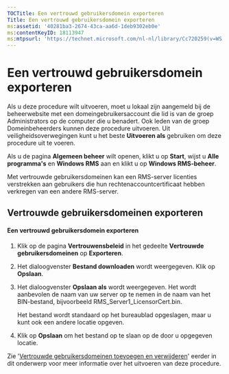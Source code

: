 ```yaml
---
TOCTitle: Een vertrouwd gebruikersdomein exporteren
Title: Een vertrouwd gebruikersdomein exporteren
ms:assetid: '40281ba3-2674-43ca-aa6d-1deb9302eb0e'
ms:contentKeyID: 18113947
ms:mtpsurl: 'https://technet.microsoft.com/nl-nl/library/Cc720259(v=WS.10)'
---
```


Een vertrouwd gebruikersdomein exporteren
=========================================

Als u deze procedure wilt uitvoeren, moet u lokaal zijn aangemeld bij de beheerwebsite met een domeingebruikersaccount die lid is van de groep Administrators op de computer die u benadert. Ook leden van de groep Domeinbeheerders kunnen deze procedure uitvoeren. Uit veiligheidsoverwegingen kunt u het beste **Uitvoeren als** gebruiken om deze procedure uit te voeren.

Als u de pagina **Algemeen beheer** wilt openen, klikt u op **Start**, wijst u **Alle programma's** en **Windows RMS** aan en klikt u op **Windows RMS-beheer**.

Met vertrouwde gebruikersdomeinen kan een RMS-server licenties verstrekken aan gebruikers die hun rechtenaccountcertificaat hebben verkregen van een andere RMS-server.

Vertrouwde gebruikersdomeinen exporteren
----------------------------------------

#### Een vertrouwd gebruikersdomein exporteren

1.  Klik op de pagina **Vertrouwensbeleid** in het gedeelte **Vertrouwde gebruikersdomeinen** op **Exporteren**.

2.  Het dialoogvenster **Bestand downloaden** wordt weergegeven. Klik op **Opslaan**.

3.  Het dialoogvenster **Opslaan als** wordt weergegeven. Het wordt aanbevolen de naam van uw server op te nemen in de naam van het BIN-bestand, bijvoorbeeld RMS\_Server1\_LicensorCert.bin.

    Het bestand wordt standaard op het bureaublad opgeslagen, maar u kunt ook een andere locatie opgeven.

4.  Klik op **Opslaan** om het bestand op te slaan op de door u opgegeven locatie.

Zie '[Vertrouwde gebruikersdomeinen toevoegen en verwijderen](https://technet.microsoft.com/7c440b15-01c4-49f1-b43c-00f67f3388c1)' eerder in dit onderwerp voor meer informatie over het uitvoeren van deze procedure.
